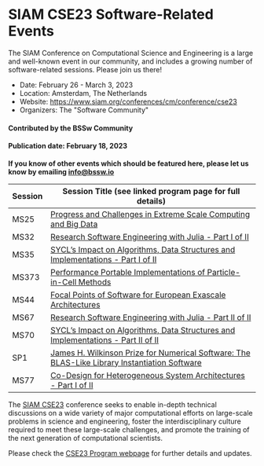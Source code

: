 # SIAM CSE23 Software-Related Events

<!-- deck text start --> 
The SIAM Conference on Computational Science and Engineering is a large and well-known event in our community, and includes a growing number of software-related sessions.  Please join us there!
<!-- deck text ends -->

- Date: February 26 - March 3, 2023
- Location: Amsterdam, The Netherlands
- Website: https://www.siam.org/conferences/cm/conference/cse23 
- Organizers: The "Software Community"

#### Contributed by the BSSw Community

#### Publication date: February 18, 2023

**If you know of other events which should be featured here, please let us know by emailing info@bssw.io**

Session | Session Title (see linked program page for full details)
--------|---------------------------------------------------------
MS25 | [Progress and Challenges in Extreme Scale Computing and Big Data](https://meetings.siam.org/sess/dsp_programsess.cfm?SESSIONCODE=75178)
MS32 | [Research Software Engineering with Julia - Part I of II](https://meetings.siam.org/sess/dsp_programsess.cfm?SESSIONCODE=75232)
MS35 | [SYCL’s Impact on Algorithms, Data Structures and Implementations - Part I of II](https://meetings.siam.org/sess/dsp_programsess.cfm?SESSIONCODE=75641)
MS373 | [Performance Portable Implementations of Particle-in-Cell Methods](https://meetings.siam.org/sess/dsp_programsess.cfm?SESSIONCODE=75875)
MS44 | [Focal Points of Software for European Exascale Architectures](https://meetings.siam.org/sess/dsp_programsess.cfm?SESSIONCODE=75503)
MS67 | [Research Software Engineering with Julia - Part II of II](https://meetings.siam.org/sess/dsp_programsess.cfm?SESSIONCODE=75233)
MS70 | [SYCL’s Impact on Algorithms, Data Structures and Implementations - Part II of II](https://meetings.siam.org/sess/dsp_programsess.cfm?SESSIONCODE=75642)
SP1 | [James H. Wilkinson Prize for Numerical Software: The BLAS-Like Library Instantiation Software](https://meetings.siam.org/sess/dsp_programsess.cfm?SESSIONCODE=76577)
MS77 | [Co-Design for Heterogeneous System Architectures - Part I of II](https://meetings.siam.org/sess/dsp_programsess.cfm?SESSIONCODE=75318)
<!--
IP5 | [How Open-Source is Changing Scientific Computing in Industry and Research: Lessons Learned from 25 years of Deal.II](https://meetings.siam.org/sess/dsp_programsess.cfm?SESSIONCODE=76300)
MS217 | [Bridging the Gap from HPC Software Engineering to Academic Research - Part I of II](https://meetings.siam.org/sess/dsp_programsess.cfm?SESSIONCODE=75661)
MS246 | [Towards Improvement of Sustainability and Productivity for Research Software - Part I of II](https://meetings.siam.org/sess/dsp_programsess.cfm?SESSIONCODE=75705)
MS254 | [Bridging the Gap from HPC Software Engineering to Academic Research - Part II of II](https://meetings.siam.org/sess/dsp_programsess.cfm?SESSIONCODE=75662)
MS282 | [Towards Improvement of Sustainability and Productivity for Research Software - Part II of II](https://meetings.siam.org/sess/dsp_programsess.cfm?SESSIONCODE=75706)
MS301 | [Interfaces, Workflows, and Knowledge Graphs for FAIR CSE - Part I of II](https://meetings.siam.org/sess/dsp_programsess.cfm?SESSIONCODE=75530)
MS321 | [An Update on Software Engineering for Science](https://meetings.siam.org/sess/dsp_programsess.cfm?SESSIONCODE=75726)
MS333 | [Interfaces, Workflows, and Knowledge Graphs for FAIR CSE - Part II of II](https://meetings.siam.org/sess/dsp_programsess.cfm?SESSIONCODE=75531)
-->

The [SIAM CSE23](https://www.siam.org/conferences/cm/conference/cse23) conference seeks to enable in-depth technical discussions on a wide variety of major computational efforts on large-scale problems in science and engineering, foster the interdisciplinary culture required to meet these large-scale challenges, and promote the training of the next generation of computational scientists. 

Please check the [CSE23 Program webpage](https://www.siam.org/conferences/cm/program/program-and-abstracts/cse23-program-abstracts) for further details and updates.


<!---
Publish: yes
Topics: conferences and workshops
--->
